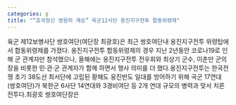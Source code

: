 ```yaml
---
categories: g
title: "“호국정신 영원히 계승” 육군12사단 옹진지구전투 합동위령제"
---
```

육군 제12보병사단 쌍호여단(여단장 최광호)은 최근 쌍호여단내 옹진지구전투 위령탑에서 합동위령제를 가졌다. 옹진지구전투 합동위령제의 경우 지난 2년동안 코로나19로 인해 군 관계자만 참석했으나, 올해에는 옹진지구전투 전우회와 최상기 군수, 이춘만 군의장을 비롯한 민·관·군 관계자가 함께 하면서 행사 의미를 더 했다.옹진지구전투는 한국전쟁 초기 38도선 최서단에 고립된 황해도 웅진반도 일대를 방어하기 위해 국군 17연대(쌍호여단)가 북한군 6사단 14연대와 3경비여단 등 2개 연대 규모의 병력과 맞서 치른 전투다.최광호 쌍호여단장은